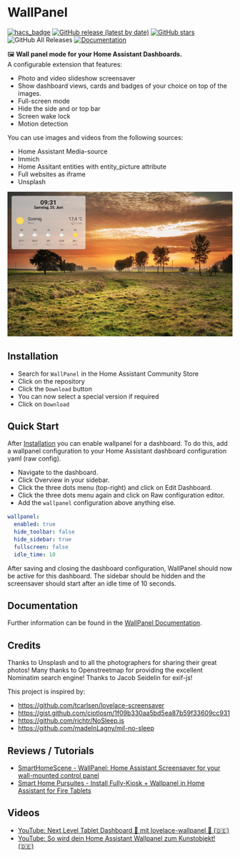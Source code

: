 # WallPanel

[![hacs_badge](https://img.shields.io/badge/HACS-Default-41BDF5.svg?style=for-the-badge)](https://github.com/hacs/integration)
[![GitHub release (latest by date)](https://img.shields.io/github/v/release/j-a-n/lovelace-wallpanel?style=for-the-badge)](https://github.com/j-a-n/lovelace-wallpanel/releases)
[![GitHub stars](https://img.shields.io/github/stars/j-a-n/lovelace-wallpanel?color=yellow&style=for-the-badge)](https://github.com/j-a-n/lovelace-wallpanel/stargazers)
![GitHub All Releases](https://img.shields.io/github/downloads/j-a-n/lovelace-wallpanel/total.svg?color=green&style=for-the-badge)
[![Documentation](https://img.shields.io/badge/view-Documentation-blue?style=for-the-badge)](https://j-a-n.github.io/lovelace-wallpanel/ "Go to WallPanel documentation")


🖼️ **Wall panel mode for your Home Assistant Dashboards.**  
A configurable extension that features:

- Photo and video slideshow screensaver
- Show dashboard views, cards and badges of your choice on top of the images.
- Full-screen mode
- Hide the side and or top bar 
- Screen wake lock
- Motion detection

You can use images and videos from the following sources:

- Home Assistant Media-source
- Immich
- Home Assitant entities with entity_picture attribute
- Full websites as iframe
- Unsplash

![Screenshot of screensaver](./docs/screensaver-screenshot.png)

## Installation

* Search for `WallPanel` in the Home Assistant Community Store
* Click on the repository
* Click the `Download` button
* You can now select a special version if required
* Click on `Download`

## Quick Start
After [Installation](#installation) you can enable wallpanel for a dashboard.
To do this, add a wallpanel configuration to your Home Assistant dashboard configuration yaml (raw config).

* Navigate to the dashboard.
* Click Overview in your sidebar.
* Click the three dots menu (top-right) and click on Edit Dashboard.
* Click the three dots menu again and click on Raw configuration editor.
* Add the `wallpanel` configuration above anything else.

```yaml
wallpanel:
  enabled: true
  hide_toolbar: false
  hide_sidebar: true
  fullscreen: false
  idle_time: 10
```

After saving and closing the dashboard configuration, WallPanel should now be active for this dashboard.
The sidebar should be hidden and the screensaver should start after an idle time of 10 seconds.

## Documentation
Further information can be found in the [WallPanel Documentation](https://j-a-n.github.io/lovelace-wallpanel/).

## Credits
Thanks to Unsplash and to all the photographers for sharing their great photos!
Many thanks to Openstreetmap for providing the excellent Nominatim search engine!
Thanks to Jacob Seidelin for exif-js!

This project is inspired by:
- https://github.com/tcarlsen/lovelace-screensaver
- https://gist.github.com/ciotlosm/1f09b330aa5bd5ea87b59f33609cc931
- https://github.com/richtr/NoSleep.js
- https://github.com/madeInLagny/mil-no-sleep

## Reviews / Tutorials
- [SmartHomeScene - WallPanel: Home Assistant Screensaver for your wall-mounted control panel](https://smarthomescene.com/guides/wallpanel-home-assistant-screensaver-for-your-wall-mounted-control-panel)
- [Smart Home Pursuites - Install Fully-Kiosk + Wallpanel in Home Assistant for Fire Tablets](https://smarthomepursuits.com/fire-tablet-fully-kiosk-screensaver-home-assistant/)

## Videos
- [YouTube: Next Level Tablet Dashboard 🌅 mit lovelace-wallpanel 🤩 (🇩🇪)](https://www.youtube.com/watch?v=_KTyYIznzMY)
- [YouTube: So wird dein Home Assistant Wallpanel zum Kunstobjekt! (🇩🇪)](https://youtu.be/ohBRmoOTKW0?si=S1Yl_Mmj7jXKLPpC)
